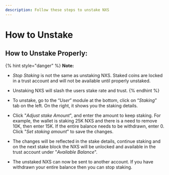 ```yaml
---
description: Follow these steps to unstake NXS
---
```


# How to Unstake

## How to Unstake Properly:

{% hint style="danger" %}
**Note:**&#x20;

* _Stop Staking_ is not the same as unstaking NXS. Staked coins are locked in a trust account and will not be available until properly unstaked.
* Unstaking NXS will slash the users stake rate and trust.
{% endhint %}

* To unstake, go to the “_User_” module at the bottom, click on “_Staking_” tab on the left. On the right, it shows you the staking details.
* Click "_Adjust stake Amount_", and enter the amount to keep staking. For example, the wallet is staking 25K NXS and there is a need to remove 10K, then enter 15K. If the entire balance needs to be withdrawn, enter 0. Click "_Set staking amount_" to save the changes.
* The changes will be reflected in the stake details, continue staking and on the next stake block the NXS will be unlocked and available in the trust account under "_Available Balance_".
* The unstaked NXS can now be sent to another account. If you have withdrawn your entire balance then you can stop staking.
